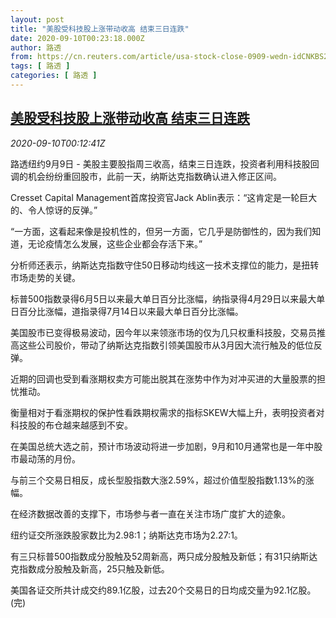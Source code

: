 ```yaml
---
layout: post
title: "美股受科技股上涨带动收高 结束三日连跌"
date: 2020-09-10T00:23:18.000Z
author: 路透
from: https://cn.reuters.com/article/usa-stock-close-0909-wedn-idCNKBS26100F
tags: [ 路透 ]
categories: [ 路透 ]
---
```

<!--1599697398000-->
[美股受科技股上涨带动收高 结束三日连跌](https://cn.reuters.com/article/usa-stock-close-0909-wedn-idCNKBS26100F)
------

<div>
<div><i>2020-09-10T00:12:41Z</i></div><p>路透纽约9月9日 - 美股主要股指周三收高，结束三日连跌，投资者利用科技股回调的机会纷纷重回股市，此前一天，纳斯达克指数确认进入修正区间。</p><p>Cresset Capital Management首席投资官Jack Ablin表示：“这肯定是一轮巨大的、令人惊讶的反弹。”</p><p>“一方面，这看起来像是投机性的，但另一方面，它几乎是防御性的，因为我们知道，无论疫情怎么发展，这些企业都会存活下来。”</p><p>分析师还表示，纳斯达克指数守住50日移动均线这一技术支撑位的能力，是扭转市场走势的关键。</p><p>标普500指数录得6月5日以来最大单日百分比涨幅，纳指录得4月29日以来最大单日百分比涨幅，道指录得7月14日以来最大单日百分比涨幅。</p><p>美国股市已变得极易波动，因今年以来领涨市场的仅为几只权重科技股，交易员推高这些公司股价，带动了纳斯达克指数引领美国股市从3月因大流行触及的低位反弹。</p><p>近期的回调也受到看涨期权卖方可能出脱其在涨势中作为对冲买进的大量股票的担忧推动。</p><p>衡量相对于看涨期权的保护性看跌期权需求的指标SKEW大幅上升，表明投资者对科技股的布仓越来越感到不安。</p><p>在美国总统大选之前，预计市场波动将进一步加剧，9月和10月通常也是一年中股市最动荡的月份。</p><p>与前三个交易日相反，成长型股指数大涨2.59%，超过价值型股指数1.13%的涨幅。</p><p>在经济数据改善的支撑下，市场参与者一直在关注市场广度扩大的迹象。</p><p>纽约证交所涨跌股家数比为2.98:1；纳斯达克市场为2.27:1。</p><p>有三只标普500指数成分股触及52周新高，两只成分股触及新低；有31只纳斯达克指数成分股触及新高，25只触及新低。</p><p>美国各证交所共计成交约89.1亿股，过去20个交易日的日均成交量为92.1亿股。(完)</p>
</div>

